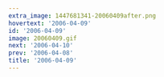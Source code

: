 ```yaml
---
extra_image: 1447681341-20060409after.png
hovertext: '2006-04-09'
id: '2006-04-09'
image: 20060409.gif
next: '2006-04-10'
prev: '2006-04-08'
title: '2006-04-09'
---
```

